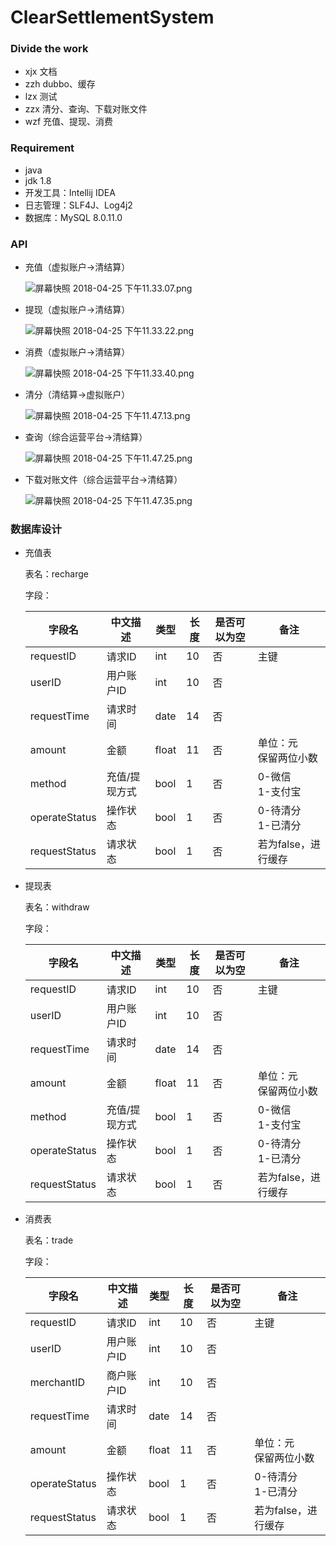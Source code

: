 ClearSettlementSystem
=====================

### Divide the work

- xjx 文档
- zzh dubbo、缓存
- lzx 测试
- zzx 清分、查询、下载对账文件
- wzf 充值、提现、消费

### Requirement

- java
- jdk 1.8
- 开发工具：Intellij IDEA
- 日志管理：SLF4J、Log4j2
- 数据库：MySQL 8.0.11.0

### API

- 充值（虚拟账户->清结算）

	![屏幕快照 2018-04-25 下午11.33.07.png](https://i.loli.net/2018/04/25/5ae0a3512fa00.png)
	
- 提现（虚拟账户->清结算）

	![屏幕快照 2018-04-25 下午11.33.22.png](https://i.loli.net/2018/04/25/5ae0a35117b4b.png)
	
- 消费（虚拟账户->清结算）

	![屏幕快照 2018-04-25 下午11.33.40.png](https://i.loli.net/2018/04/25/5ae0a3515434f.png)
	
- 清分（清结算->虚拟账户）

	![屏幕快照 2018-04-25 下午11.47.13.png](https://i.loli.net/2018/04/25/5ae0a3526d909.png)
	
- 查询（综合运营平台->清结算）

	![屏幕快照 2018-04-25 下午11.47.25.png](https://i.loli.net/2018/04/25/5ae0a349770e8.png)
	
- 下载对账文件（综合运营平台->清结算）

	![屏幕快照 2018-04-25 下午11.47.35.png](https://i.loli.net/2018/04/25/5ae0a3489409b.png)
	
### 数据库设计

- 充值表

	表名：recharge
	
	字段：
	
	| 字段名 | 中文描述 | 类型 | 长度 | 是否可以为空 | 备注 |
	|-----|------|----|----|--------|----|
	| requestID | 请求ID | int | 10 | 否 | 主键 |
	| userID | 用户账户ID | int | 10 | 否 | |
	| requestTime | 请求时间 | date | 14 | 否 | |
	| amount | 金额 | float | 11 | 否 |  单位：元<br>保留两位小数 |
	| method | 充值/提现方式 | bool | 1 | 否 |  0-微信<br>1-支付宝 |
	| operateStatus | 操作状态 | bool | 1 | 否 | 0-待清分<br>1-已清分 |
	| requestStatus | 请求状态 | bool | 1 | 否 | 若为false，进行缓存 |

- 提现表

	表名：withdraw
	
	字段：
	
	| 字段名 | 中文描述 | 类型 | 长度 | 是否可以为空 | 备注 |
	|-----|------|----|----|--------|----|
	| requestID | 请求ID | int | 10 | 否 | 主键 |
	| userID | 用户账户ID | int | 10 | 否 | |
	| requestTime | 请求时间 | date | 14 | 否 | |
	| amount | 金额 | float | 11 | 否 |  单位：元<br>保留两位小数 |
	| method | 充值/提现方式 | bool | 1 | 否 |  0-微信<br>1-支付宝 |
	| operateStatus | 操作状态 | bool | 1 | 否 | 0-待清分<br>1-已清分 |
	| requestStatus | 请求状态 | bool | 1 | 否 | 若为false，进行缓存 |

- 消费表

	表名：trade
	
	字段：
	
	| 字段名 | 中文描述 | 类型 | 长度 | 是否可以为空 | 备注 |
	|-----|------|----|----|--------|----|
	| requestID | 请求ID | int | 10 | 否 | 主键 |
	| userID | 用户账户ID | int | 10 | 否 | |
	| merchantID | 商户账户ID | int | 10 | 否 | |
	| requestTime | 请求时间 | date | 14 | 否 | |
	| amount | 金额 | float | 11 | 否 |  单位：元<br>保留两位小数 |
	| operateStatus | 操作状态 | bool | 1 | 否 | 0-待清分<br>1-已清分 |
	| requestStatus | 请求状态 | bool | 1 | 否 | 若为false，进行缓存 |
